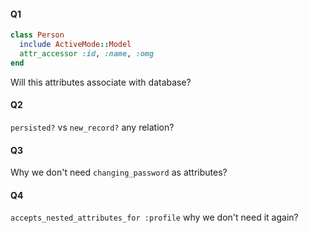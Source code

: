 #### Q1

```ruby
class Person
  include ActiveMode::Model
  attr_accessor :id, :name, :omg
end
```

Will this attributes associate with database?


#### Q2

`persisted?` vs `new_record?` any relation?

#### Q3

Why we don't need `changing_password` as attributes?


#### Q4

`accepts_nested_attributes_for :profile` why we don't need it again?
